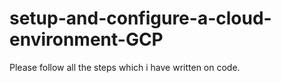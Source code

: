 # setup-and-configure-a-cloud-environment-GCP

Please follow all the steps which i have written on code.
